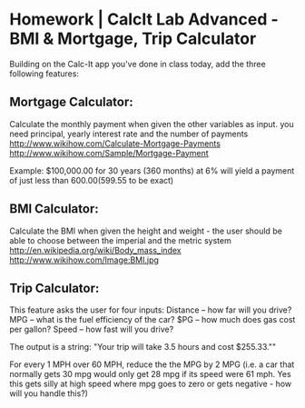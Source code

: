 # Homework | CalcIt Lab Advanced - BMI & Mortgage, Trip Calculator


Building on the Calc-It app you've done in class today, add the three following features:


## Mortgage Calculator:

Calculate the monthly payment when given the other variables as input.
you need principal, yearly interest rate and the number of payments 
http://www.wikihow.com/Calculate-Mortgage-Payments
http://www.wikihow.com/Sample/Mortgage-Payment

Example: $100,000.00 for 30 years (360 months) at 6% will yield a payment of just less than $600.00 ($599.55 to be exact)


## BMI Calculator:

Calculate the BMI when given the height and weight - the user should be able to choose between the imperial and the metric system
http://en.wikipedia.org/wiki/Body_mass_index
http://www.wikihow.com/Image:BMI.jpg 


## Trip Calculator:

This feature asks the user for four inputs:
Distance – how far will you drive?
MPG – what is the fuel efficiency of the car?
$PG – how much does gas cost per gallon?
Speed – how fast will you drive?

The output is a string: "Your trip will take 3.5 hours and cost $255.33.""

For every 1 MPH over 60 MPH, reduce the the MPG by 2 MPG (i.e. a car that normally gets 30 mpg would only get 28 mpg if its speed were 61 mph. Yes this gets silly at high speed where mpg goes to zero or gets negative - how will you handle this?)
